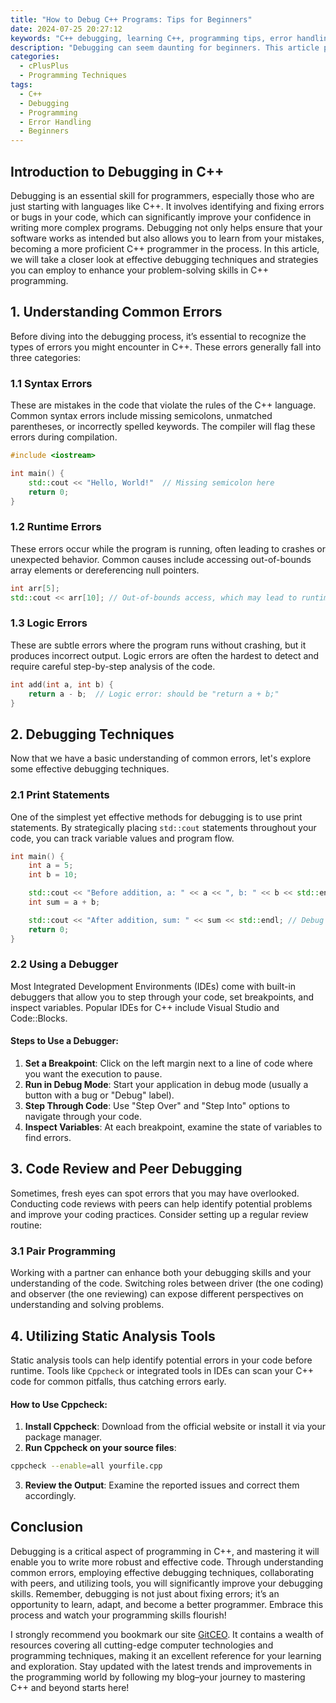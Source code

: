 ```yaml
---
title: "How to Debug C++ Programs: Tips for Beginners"
date: 2024-07-25 20:27:12
keywords: "C++ debugging, learning C++, programming tips, error handling, beginner programming"
description: "Debugging can seem daunting for beginners. This article provides a comprehensive guide on how to debug C++ programs effectively. Learn essential techniques, step-by-step procedures, and useful tools that will simplify the debugging process. We will explore common errors in C++ code, effective strategies for identifying problems, and tools that can aid in debugging. Understanding these concepts will not only make debugging a more manageable task but also improve your programming skills overall. By the end of this article, you will be equipped with practical tips and techniques that can help you debug your C++ programs with confidence. Whether you are a novice or someone looking to refine their debugging skills, this guide is tailored specifically for you."
categories:
  - cPlusPlus
  - Programming Techniques
tags:
  - C++
  - Debugging
  - Programming
  - Error Handling
  - Beginners
---
```


## Introduction to Debugging in C++

Debugging is an essential skill for programmers, especially those who are just starting with languages like C++. It involves identifying and fixing errors or bugs in your code, which can significantly improve your confidence in writing more complex programs. Debugging not only helps ensure that your software works as intended but also allows you to learn from your mistakes, becoming a more proficient C++ programmer in the process. In this article, we will take a closer look at effective debugging techniques and strategies you can employ to enhance your problem-solving skills in C++ programming.

<!-- more -->

## 1. Understanding Common Errors

Before diving into the debugging process, it’s essential to recognize the types of errors you might encounter in C++. These errors generally fall into three categories:

### 1.1 Syntax Errors
These are mistakes in the code that violate the rules of the C++ language. Common syntax errors include missing semicolons, unmatched parentheses, or incorrectly spelled keywords. The compiler will flag these errors during compilation.

```cpp
#include <iostream>

int main() {
    std::cout << "Hello, World!"  // Missing semicolon here
    return 0;
}
```

### 1.2 Runtime Errors
These errors occur while the program is running, often leading to crashes or unexpected behavior. Common causes include accessing out-of-bounds array elements or dereferencing null pointers.

```cpp
int arr[5];
std::cout << arr[10]; // Out-of-bounds access, which may lead to runtime error
```

### 1.3 Logic Errors
These are subtle errors where the program runs without crashing, but it produces incorrect output. Logic errors are often the hardest to detect and require careful step-by-step analysis of the code.

```cpp
int add(int a, int b) {
    return a - b;  // Logic error: should be "return a + b;"
}
```

## 2. Debugging Techniques

Now that we have a basic understanding of common errors, let's explore some effective debugging techniques.

### 2.1 Print Statements
One of the simplest yet effective methods for debugging is to use print statements. By strategically placing `std::cout` statements throughout your code, you can track variable values and program flow.

```cpp
int main() {
    int a = 5;
    int b = 10;

    std::cout << "Before addition, a: " << a << ", b: " << b << std::endl; // Debug print
    int sum = a + b;

    std::cout << "After addition, sum: " << sum << std::endl; // Debug print
    return 0;
}
```

### 2.2 Using a Debugger
Most Integrated Development Environments (IDEs) come with built-in debuggers that allow you to step through your code, set breakpoints, and inspect variables. Popular IDEs for C++ include Visual Studio and Code::Blocks.

#### Steps to Use a Debugger:
1. **Set a Breakpoint**: Click on the left margin next to a line of code where you want the execution to pause.
2. **Run in Debug Mode**: Start your application in debug mode (usually a button with a bug or "Debug" label).
3. **Step Through Code**: Use "Step Over" and "Step Into" options to navigate through your code.
4. **Inspect Variables**: At each breakpoint, examine the state of variables to find errors.

## 3. Code Review and Peer Debugging

Sometimes, fresh eyes can spot errors that you may have overlooked. Conducting code reviews with peers can help identify potential problems and improve your coding practices. Consider setting up a regular review routine:

### 3.1 Pair Programming
Working with a partner can enhance both your debugging skills and your understanding of the code. Switching roles between driver (the one coding) and observer (the one reviewing) can expose different perspectives on understanding and solving problems.

## 4. Utilizing Static Analysis Tools

Static analysis tools can help identify potential errors in your code before runtime. Tools like `Cppcheck` or integrated tools in IDEs can scan your C++ code for common pitfalls, thus catching errors early.

#### How to Use Cppcheck:
1. **Install Cppcheck**: Download from the official website or install it via your package manager.
2. **Run Cppcheck on your source files**: 

```bash
cppcheck --enable=all yourfile.cpp
```

3. **Review the Output**: Examine the reported issues and correct them accordingly.

## Conclusion

Debugging is a critical aspect of programming in C++, and mastering it will enable you to write more robust and effective code. Through understanding common errors, employing effective debugging techniques, collaborating with peers, and utilizing tools, you will significantly improve your debugging skills. Remember, debugging is not just about fixing errors; it’s an opportunity to learn, adapt, and become a better programmer. Embrace this process and watch your programming skills flourish!

I strongly recommend you bookmark our site [GitCEO](https://gitceo.com). It contains a wealth of resources covering all cutting-edge computer technologies and programming techniques, making it an excellent reference for your learning and exploration. Stay updated with the latest trends and improvements in the programming world by following my blog–your journey to mastering C++ and beyond starts here!